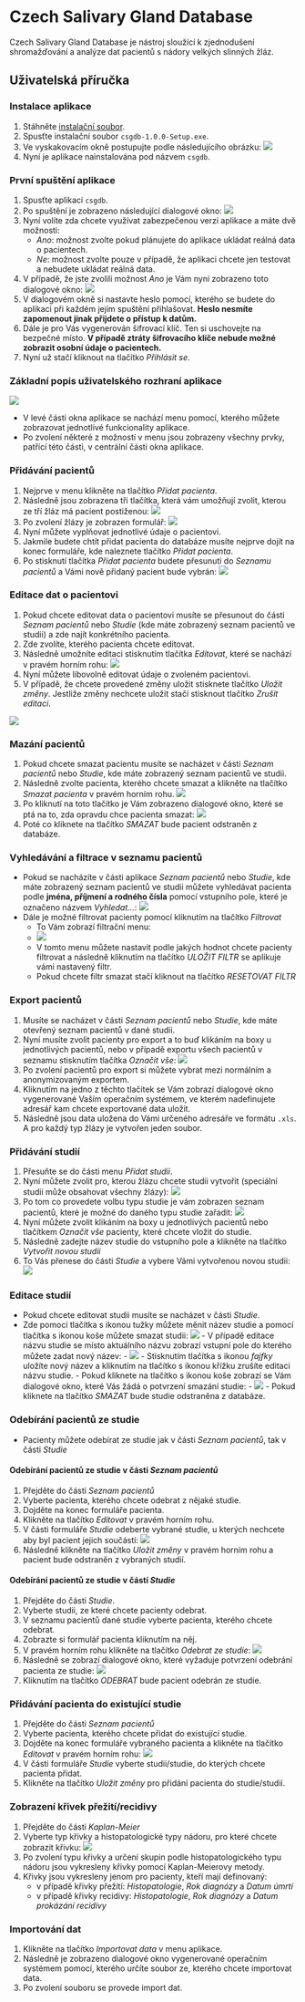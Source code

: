 # Czech Salivary Gland Database

Czech Salivary Gland Database je nástroj sloužící k zjednodušení shromažďování a analýze dat pacientů s nádory velkých slinných žláz.

## Uživatelská příručka

### Instalace aplikace

1. Stáhněte [instalační soubor](https://github.com/vjelinekk/CzechSalivaryGlandDB_v2/releases/download/v1.0.0/csgdb-1.0.0-Setup.exe).
2. Spusťte instalační soubor `csgdb-1.0.0-Setup.exe`.
3. Ve vyskakovacím okně postupujte podle následujícího obrázku:
   ![](/readme_images/instalace.jpg)
4. Nyní je aplikace nainstalována pod názvem `csgdb`.

### První spuštění aplikace

1. Spusťte aplikaci `csgdb`.
2. Po spuštění je zobrazeno následující dialogové okno:
   ![](/readme_images/volba_zabezpeceni.png)
3. Nyní volíte zda chcete využívat zabezpečenou verzi aplikace a máte dvě možnosti:
    - _Ano_: možnost zvolte pokud plánujete do aplikace ukládat reálná data o pacientech.
    - _Ne_: možnost zvolte pouze v případě, že aplikaci chcete jen testovat a nebudete ukládat reálná data.
4. V případě, že jste zvolili možnost _Ano_ je Vám nyní zobrazeno toto dialogové okno:
   ![](/readme_images/login_form_phase_2.png)
5. V dialogovém okně si nastavte heslo pomocí, kterého se budete do aplikaci při každém jejím spuštění přihlašovat. **Heslo nesmíte zapomenout jinak přijdete o přístup k datům.**
6. Dále je pro Vás vygenerován šifrovací klíč. Ten si uschovejte na bezpečné místo. **V případě ztráty šifrovacího klíče nebude možné zobrazit osobní údaje o pacientech.**
7. Nyní už stačí kliknout na tlačítko _Přihlásit se_.

### Základní popis uživatelského rozhraní aplikace

![](/readme_images/layout.png)

-   V levé části okna aplikace se nachází menu pomocí, kterého můžete zobrazovat jednotlivé funkcionality aplikace.
-   Po zvolení některé z možností v menu jsou zobrazeny všechny prvky, patřící této části, v centrální části okna aplikace.

### Přidávání pacientů

1. Nejprve v menu klikněte na tlačítko _Přidat pacienta_.
2. Následně jsou zobrazena tři tlačítka, která vám umožňují zvolit, kterou ze tří žláz má pacient postiženou:
   ![](/readme_images/tvorba_pacienta_1.png)
3. Po zvolení žlázy je zobrazen formulář:
   ![](/readme_images/form_1.png)
4. Nyní můžete vyplňovat jednotlivé údaje o pacientovi.
5. Jakmile budete chtít přidat pacienta do databáze musíte nejprve dojít na konec formuláře, kde naleznete tlačítko _Přidat pacienta_.
6. Po stisknutí tlačítka _Přidat pacienta_ budete přesunuti do _Seznamu pacientů_ a Vámi nově přidaný pacient bude vybrán:
   ![](/readme_images/tvorba_pacienta_2.png)

### Editace dat o pacientovi

1. Pokud chcete editovat data o pacientovi musíte se přesunout do části _Seznam pacientů_ nebo _Studie_ (kde máte zobrazený seznam pacientů ve studii) a zde najít konkrétního pacienta.
2. Zde zvolíte, kterého pacienta chcete editovat.
3. Následně umožníte editaci stisknutím tlačítka _Editovat_, které se nachází v pravém horním rohu:
![](/readme_images/editace_pacienta.png)
4. Nyní můžete libovolně editovat údaje o zvoleném pacientovi.
5. V případě, že chcete provedené změny uložit stisknete tlačítko _Uložit změny_. Jestliže změny nechcete uložit stačí stisknout tlačítko _Zrušit editaci_.

![](/readme_images/pacient_edit.png)

### Mazání pacientů

1. Pokud chcete smazat pacientu musíte se nacházet v části _Seznam pacientů_ nebo _Studie_, kde máte zobrazený seznam pacientů ve studii.
2. Následně zvolte pacienta, kterého chcete smazat a klikněte na tlačítko _Smazat pacienta_ v pravém horním rohu.
   ![](/readme_images/editace_pacienta.png)
3. Po kliknutí na toto tlačítko je Vám zobrazeno dialogové okno, které se ptá na to, zda opravdu chce pacienta smazat:
   ![](/readme_images/potvrzeni_mazani_pacienta.png)
4. Poté co kliknete na tlačítko _SMAZAT_ bude pacient odstraněn z databáze.

### Vyhledávání a filtrace v seznamu pacientů

-   Pokud se nacházíte v části aplikace _Seznam pacientů_ nebo _Studie_, kde máte zobrazený seznam pacientů ve studii můžete vyhledávat pacienta podle **jména, příjmení a rodného čísla** pomocí vstupního pole, které je označeno názvem _Vyhledat..._:
    ![](/readme_images/seznam_detail.png)
-   Dále je možné filtrovat pacienty pomocí kliknutím na tlačítko _Filtrovat_
    -   To Vám zobrazí filtrační menu:
    -   ![](/readme_images/filtracni_menu.png)
    -   V tomto menu můžete nastavit podle jakých hodnot chcete pacienty filtrovat a následně kliknutím na tlačítko _ULOŽIT FILTR_ se aplikuje vámi nastavený filtr.
    -   Pokud chcete filtr smazat stačí kliknout na tlačítko _RESETOVAT FILTR_

### Export pacientů

1. Musíte se nacházet v části _Seznam pacientů_ nebo _Studie_, kde máte otevřený seznam pacientů v dané studii.
2. Nyní musíte zvolit pacienty pro export a to buď klikáním na boxy u jednotlivých pacientů, nebo v případě exportu všech pacientů v seznamu stisknutím tlačítka _Označit vše_:
   ![](/readme_images/seznam_detail.png)
3. Po zvolení pacientů pro export si můžete vybrat mezi normálním a anonymizovaným exportem.
4. Kliknutím na jedno z těchto tlačítek se Vám zobrazí dialogové okno vygenerované Vaším operačním systémem, ve kterém nadefinujete adresář kam chcete exportované data uložit.
5. Následně jsou data uložena do Vámi určeného adresáře ve formátu `.xls`. A pro každý typ žlázy je vytvořen jeden soubor.

### Přidávání studií

1. Přesuňte se do části menu _Přidat studii_.
2. Nyní můžete zvolit pro, kterou žlázu chcete studii vytvořit (speciální studii může obsahovat všechny žlázy):
   ![](/readme_images/volba_studie.png)
3. Po tom co provedete volbu typu studie je vám zobrazen seznam pacientů, které je možné do daného typu studie zařadit:
   ![](/readme_images/tvorba_studie.png)
4. Nyní můžete zvolit klikáním na boxy u jednotlivých pacientů nebo tlačítkem _Označit vše_ pacienty, které chcete vložit do studie.
5. Následně zadejte název studie do vstupního pole a klikněte na tlačítko _Vytvořit novou studii_
6. To Vás přenese do části _Studie_ a vybere Vámi vytvořenou novou studii:
   ![](/readme_images/nova_studie.png)

### Editace studií

-   Pokud chcete editovat studii musíte se nacházet v části _Studie_.
-   Zde pomocí tlačítka s ikonou tužky můžete měnit název studie a pomocí tlačítka s ikonou koše můžete smazat studii:
    ![](/readme_images/studie_edit.png) - V případě editace názvu studie se místo aktuálního názvu zobrazí vstupní pole do kterého můžete zadat nový název: - ![](/readme_images/editace_studie_2.png) - Stisknutím tlačítka s ikonou _fajfky_ uložíte nový název a kliknutím na tlačítko s ikonou křížku zrušíte editaci názvu studie. - Pokud kliknete na tlačítko s ikonou koše zobrazí se Vám dialogové okno, které Vás žádá o potvrzení smazání studie: - ![](/readme_images/mazani_studie.png) - Pokud kliknete na tlačítko _SMAZAT_ bude studie odstraněna z databáze.

### Odebírání pacientů ze studie

-   Pacienty můžete odebírat ze studie jak v části _Seznam pacientů_, tak v části _Studie_

#### Odebírání pacientů ze studie v části _Seznam pacientů_

1. Přejděte do části _Seznam pacientů_
2. Vyberte pacienta, kterého chcete odebrat z nějaké studie.
3. Dojděte na konec formuláře pacienta.
4. Klikněte na tlačítko _Editovat_ v pravém horním rohu.
5. V části formuláře _Studie_ odeberte vybrané studie, u kterých nechcete aby byl pacient jejich součástí:
   ![](/readme_images/sezna_odebrani_ze_studie.png)
6. Následně klikněte na tlačítko _Uložit změny_ v pravém horním rohu a pacient bude odstraněn z vybraných studií.

#### Odebírání pacientů ze studie v částí _Studie_

1. Přejděte do části _Studie_.
2. Vyberte studii, ze které chcete pacienty odebrat.
3. V seznamu pacientů dané studie vyberte pacienta, kterého chcete odebrat.
4. Zobrazte si formulář pacienta kliknutím na něj.
5. V pravém horním rohu klikněte na tlačítko _Odebrat ze studie_:
   ![](/readme_images/studie_odebrani_pacienta.png)
6. Následně se zobrazí dialogové okno, které vyžaduje potvrzení odebrání pacienta ze studie:
   ![](/readme_images/odebrat_ze_studie.png)
7. Kliknutím na tlačítko _ODEBRAT_ bude pacient odebrán ze studie.

### Přidávání pacienta do existující studie

1. Přejděte do části _Seznam pacientů_
2. Vyberte pacienta, kterého chcete přidat do existující studie.
3. Dojděte na konec formuláře vybraného pacienta a klikněte na tlačítko _Editovat_ v pravém horním rohu:
   ![](/readme_images/pridani_do_ex_studie.png)
4. V části formuláře _Studie_ vyberte studii/studie, do kterých chcete pacienta přidat.
5. Klikněte na tlačítko _Uložit změny_ pro přidání pacienta do studie/studií.

### Zobrazení křivek přežití/recidivy

1. Přejděte do části _Kaplan-Meier_
2. Vyberte typ křivky a histopatologické typy nádoru, pro které chcete zobrazit křivku:
   ![](/readme_images/kaplan-meier.png)
3. Po zvolení typu křivky a určení skupin podle histopatologického typu nádoru jsou vykresleny křivky pomocí Kaplan-Meierovy metody.
4. Křivky jsou vykresleny jenom pro pacienty, kteří mají definovaný:
    - v případě křivky přežití: _Histopatologie_, _Rok diagnózy_ a _Datum úmrtí_
    - v případě křivky recidivy: _Histopatologie_, _Rok diagnózy_ a _Datum prokázání recidivy_

### Importování dat

1. Klikněte na tlačítko _Importovat data_ v menu aplikace.
2. Následně je zobrazeno dialogové okno vygenerované operačním systémem pomocí, kterého určíte soubor ze, kterého chcete importovat data.
3. Po zvolení souboru se provede import dat.
